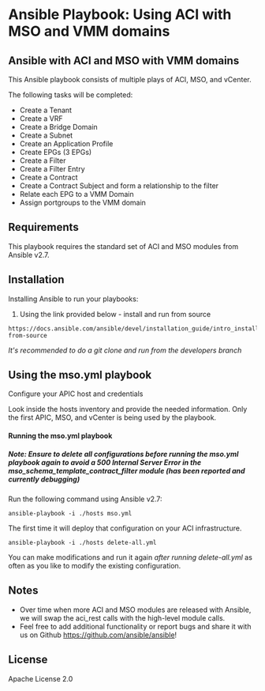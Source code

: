 # Ansible Playbook: Using ACI with MSO and VMM domains

## Ansible with ACI and MSO with VMM domains

This Ansible playbook consists of multiple plays of ACI, MSO, and vCenter.

The following tasks will be completed:
* Create a Tenant 
* Create a VRF 
* Create a Bridge Domain 
* Create a Subnet 
* Create an Application Profile
* Create EPGs (3 EPGs)
* Create a Filter 
* Create a Filter Entry 
* Create a Contract 
* Create a Contract Subject and form a relationship to the filter 
* Relate each EPG to a VMM Domain
* Assign portgroups to the VMM domain

## Requirements

This playbook requires the standard set of ACI and MSO modules from Ansible v2.7.

## Installation

Installing Ansible to run your playbooks:

1. Using the link provided below - install and run from source
```
https://docs.ansible.com/ansible/devel/installation_guide/intro_installation.html#running-from-source
```
_It's recommended to do a git clone and run from the developers branch_

## Using the mso.yml playbook

Configure your APIC host and credentials

Look inside the hosts inventory and provide the needed information. Only the first APIC, MSO, and vCenter is being used by the playbook.

#### Running the mso.yml playbook

##### **Note: Ensure to delete all configurations before running the mso.yml playbook again to avoid a 500 Internal Server Error in the _mso_schema_template_contract_filter_ module (has been reported and currently debugging)**

Run the following command using Ansible v2.7:

```
ansible-playbook -i ./hosts mso.yml
```

The first time it will deploy that configuration on your ACI infrastructure.

```
ansible-playbook -i ./hosts delete-all.yml
```

You can make modifications and run it again _after running delete-all.yml_ as often as you like to modify the existing configuration.

## Notes

- Over time when more ACI and MSO modules are released with Ansible, we will swap the aci_rest calls with the high-level module calls.
- Feel free to add additional functionality or report bugs and share it with us on Github https://github.com/ansible/ansible!

## License

Apache License 2.0
